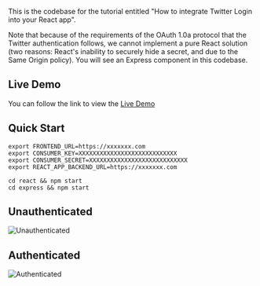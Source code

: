 This is the codebase for the tutorial entitled "How to integrate Twitter Login into your React app". 

Note that because of the requirements of the OAuth 1.0a protocol that the Twitter authentication follows, we cannot implement a pure React solution 
(two reasons: React's inability to securely hide a secret, and due to the Same Origin policy). You will see an Express component in this codebase.    

## Live Demo

You can follow the link to view the [Live Demo](https://zen-volhard-180487.netlify.app/)

## Quick Start

```
export FRONTEND_URL=https://xxxxxxx.com
export CONSUMER_KEY=XXXXXXXXXXXXXXXXXXXXXXXXXXXX
export CONSUMER_SECRET=XXXXXXXXXXXXXXXXXXXXXXXXXXXX
export REACT_APP_BACKEND_URL=https://xxxxxxx.com

cd react && npm start
cd express && npm start
```

## Unauthenticated
![Unauthenticated](https://assets.klaudsol.com/tutorial-react-twitter-api-login/banner1.png)

## Authenticated
![Authenticated](https://assets.klaudsol.com/tutorial-react-twitter-api-login/banner2.png)